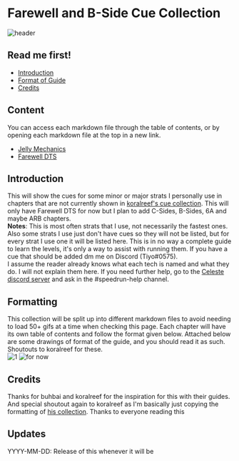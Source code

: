 # Farewell and B-Side Cue Collection
![header](https://cdn.discordapp.com/attachments/752203178715644024/901051628013105212/20211022121702_1.jpg)
## Read me first!
- [Introduction](#introduction)
- [Format of Guide](#formatting)
- [Credits](#credits)
## Content
You can access each markdown file through the table of contents, or by opening each markdown file at the top in a new link.
- [Jelly Mechanics](https://github.com/Tiyo98/celeste-cuecollection/blob/main/jellymechanics.md)
- [Farewell DTS](https://github.com/Tiyo98/celeste-cuecollection/blob/main/Farewell.md)
## Introduction
This will show the cues for some minor or major strats I personally use in chapters that are not currently shown in [koralreef's cue collection](https://github.com/koralreeef/anypercent-cuecollection). This will only have Farewell DTS for now but I plan to add C-Sides, B-Sides, 6A and maybe ARB chapters.
\
**Notes**: This is most often strats that I use, not necessarily the fastest ones. Also some strats I use just don't have cues so they will not be listed, but for every strat I use one it will be listed here. This is in no way a complete guide to learn the levels, it's only a way to assist with running them. If you have a cue that should be added dm me on Discord (Tiyo#0575).
\
I assume the reader already knows what each tech is named and what they do. I will not explain them here. If you need further help, go to the [Celeste discord server](https://discord.com/invite/celeste) and ask in the #speedrun-help channel.
## Formatting
This collection will be split up into different markdown files to avoid needing to load 50+ gifs at a time when checking this page. Each chapter will have its own table of contents and follow the format given below.
Attached below are some drawings of format of the guide, and you should read it as such. Shoutouts to koralreef for these.
\
![1](https://cdn.discordapp.com/attachments/293555577991200770/775444116707606558/unknown.png)
![for now](https://cdn.discordapp.com/attachments/293555577991200770/775400802339913768/unknown.png)
## Credits
Thanks for buhbai and koralreef for the inspiration for this with their guides. And special shoutout again to koralreef as I'm basically just copying the formatting of [his collection](https://github.com/koralreeef/anypercent-cuecollection). Thanks to everyone reading this
## Updates
YYYY-MM-DD: Release of this whenever it will be
